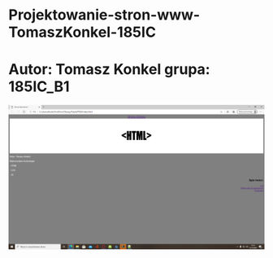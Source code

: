 # Projektowanie-stron-www-TomaszKonkel-185IC



# Autor: Tomasz Konkel grupa: 185IC_B1

![alt text]( https://github.com/TomaszKonkel/Projektowanie-stron-www-TomaszKonkel-185IC/blob/main/G%C5%82%C3%B3wna.png)
